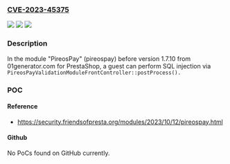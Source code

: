 ### [CVE-2023-45375](https://cve.mitre.org/cgi-bin/cvename.cgi?name=CVE-2023-45375)
![](https://img.shields.io/static/v1?label=Product&message=n%2Fa&color=blue)
![](https://img.shields.io/static/v1?label=Version&message=n%2Fa&color=blue)
![](https://img.shields.io/static/v1?label=Vulnerability&message=n%2Fa&color=brighgreen)

### Description

In the module "PireosPay" (pireospay) before version 1.7.10 from 01generator.com for PrestaShop, a guest can perform SQL injection via `PireosPayValidationModuleFrontController::postProcess().`

### POC

#### Reference
- https://security.friendsofpresta.org/modules/2023/10/12/pireospay.html

#### Github
No PoCs found on GitHub currently.

